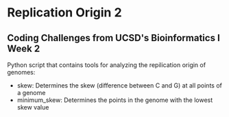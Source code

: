 # Replication Origin 2
## Coding Challenges from UCSD's Bioinformatics I Week 2

Python script that contains tools for analyzing the repilication origin of genomes:
- skew: Determines the skew (difference between C and G) at all points of a genome
- minimum_skew: Determines the points in the genome with the lowest skew value
